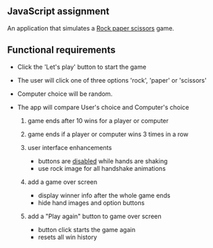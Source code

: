 ## JavaScript assignment 
An application that simulates a [Rock paper scissors](https://en.wikipedia.org/wiki/Rock_paper_scissors) game.

## Functional requirements

- Click the 'Let's play' button to start the game
- The user will click one of three options 'rock', 'paper' or 'scissors'
- Computer choice will be random. 
- The app will compare User's choice and Computer's choice

  1. game ends after 10 wins for a player or computer 
     
  1. game ends if a player or computer wins 3 times in a row
      
  1. user interface enhancements
      - buttons are [disabled](https://www.w3schools.com/jsref/prop_pushbutton_disabled.asp) while hands are shaking
      - use rock image for all handshake animations
  1. add a game over screen
      - display winner info after the whole game ends
      - hide hand images and option buttons
  1. add a "Play again" button to game over screen
      - button click starts the game again
      - resets all win history
